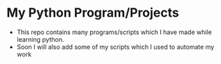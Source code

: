 # My Python Program/Projects
- This repo contains many programs/scripts which I have made while learning python.
- Soon I will also add some of my scripts which I used to automate my work
